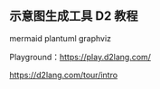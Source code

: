 ## 示意图生成工具 D2 教程

mermaid
plantuml
graphviz

Playground：https://play.d2lang.com/

https://d2lang.com/tour/intro

